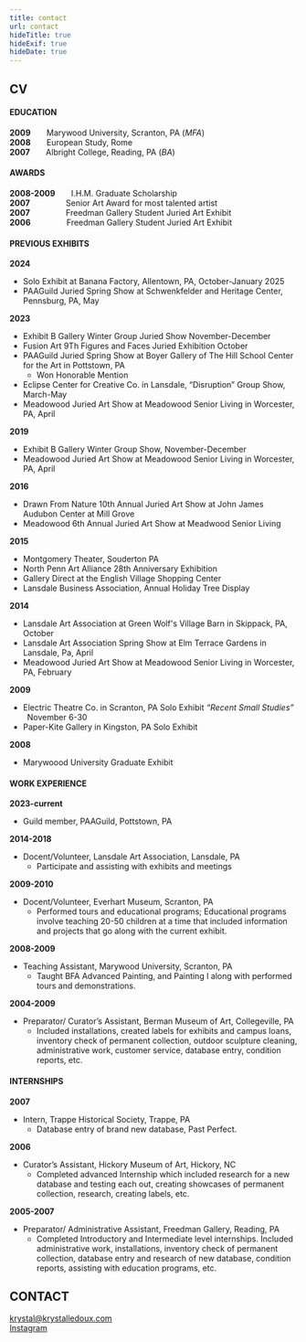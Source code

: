 ```yaml
---
title: contact
url: contact
hideTitle: true
hideExif: true
hideDate: true
---
```


## CV

#### EDUCATION
**2009**&emsp;&emsp;Marywood University, Scranton, PA (*MFA*)  
**2008**&emsp;&emsp;European Study, Rome  
**2007**&emsp;&emsp;Albright College, Reading, PA (*BA*)  

#### AWARDS

**2008-2009**&emsp;&emsp;I.H.M. Graduate Scholarship  
**2007**&emsp;&emsp;&emsp;&emsp;&ensp;Senior Art Award for most talented artist  
**2007**&emsp;&emsp;&emsp;&emsp;&ensp;Freedman Gallery Student Juried Art Exhibit  
**2006**&emsp;&emsp;&emsp;&emsp;&ensp;Freedman Gallery Student Juried Art Exhibit  

#### PREVIOUS EXHIBITS

**2024**
- Solo Exhibit at Banana Factory, Allentown, PA, October-January 2025
- PAAGuild Juried Spring Show at Schwenkfelder and Heritage Center, Pennsburg, PA, May

**2023**
- Exhibit B Gallery Winter Group Juried Show November-December
- Fusion Art 9Th Figures and Faces Juried Exhibition October
- PAAGuild Juried Spring Show at Boyer Gallery of The Hill School Center for the Art in Pottstown, PA
  - Won Honorable Mention
- Eclipse Center for Creative Co. in Lansdale, “Disruption” Group Show, March-May
- Meadowood Juried Art Show at Meadowood Senior Living in Worcester, PA, April

**2019**
- Exhibit B Gallery Winter Group Show, November-December
- Meadowood Juried Art Show at Meadowood Senior Living in Worcester, PA, April

**2016**
- Drawn From Nature 10th Annual Juried Art Show at John James Audubon Center at Mill Grove
- Meadowood 6th Annual Juried Art Show at Meadwood Senior Living

**2015**
- Montgomery Theater, Souderton PA
- North Penn Art Alliance 28th Anniversary Exhibition
- Gallery Direct at the English Village Shopping Center
- Lansdale Business Association, Annual Holiday Tree Display

**2014**
- Lansdale Art Association at Green Wolf's Village Barn in Skippack, PA, October
- Lansdale Art Association Spring Show at Elm Terrace Gardens in Lansdale, Pa, April
- Meadowood Juried Art Show at Meadowood Senior Living in Worcester, PA, February
                             
**2009**
- Electric Theatre Co. in Scranton, PA Solo Exhibit _“Recent Small Studies”_ &ensp;November 6-30
- Paper-Kite Gallery in Kingston, PA Solo Exhibit

**2008**
- Marywoood University Graduate Exhibit

#### WORK EXPERIENCE
**2023-current**  
- Guild member, PAAGuild, Pottstown, PA

**2014-2018**  
- Docent/Volunteer, Lansdale Art Association, Lansdale, PA
  - Participate and assisting with exhibits and meetings

**2009-2010**  
- Docent/Volunteer, Everhart Museum, Scranton, PA 
  - Performed tours and educational programs;  Educational programs involve teaching 20-50 children at a time that included information and projects that go along with the current exhibit.  

**2008-2009**
- Teaching Assistant, Marywood University, Scranton, PA 
  - Taught BFA Advanced Painting, and Painting I along with performed tours and demonstrations.  

**2004-2009**
- Preparator/ Curator’s Assistant, Berman Museum of Art, Collegeville, PA
  - Included installations, created labels for exhibits and campus loans, inventory check of permanent collection, outdoor sculpture cleaning, administrative work, customer service, database entry, condition reports, etc.

#### INTERNSHIPS

**2007**
- Intern, Trappe Historical Society, Trappe, PA 
  - Database entry of brand new database, Past Perfect.

**2006**
- Curator’s Assistant, Hickory Museum of Art, Hickory, NC 
  - Completed advanced Internship which included research for a new database and testing each out, creating showcases of permanent collection, research, creating labels, etc.

**2005-2007**
- Preparator/ Administrative Assistant, Freedman Gallery, Reading, PA
  - Completed Introductory and Intermediate level internships.  Included administrative work, installations, inventory check of permanent collection, database entry and research of new database, condition reports, assisting with education programs, etc.


## CONTACT
[krystal@krystalledoux.com](mailto:krystal@krystalledoux.com)  
[Instagram](https://instagram.com/krlpaintingstudio)
